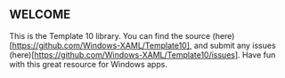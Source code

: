 ## WELCOME

This is the Template 10 library. You can find the source (here)[https://github.com/Windows-XAML/Template10], and submit any issues (here)[https://github.com/Windows-XAML/Template10/issues]. Have fun with this great resource for Windows apps. 
